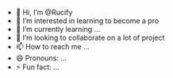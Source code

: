 - 👋 Hi, I’m @Rucify
- 👀 I’m interested in learning to become a pro
- 🌱 I’m currently learning ...
- 💞️ I’m looking to collaborate on a lot of project
- 📫 How to reach me ...
- 😄 Pronouns: ...
- ⚡ Fun fact: ...

<!---
Rucify/Rucify is a ✨ special ✨ repository because its `README.md` (this file) appears on your GitHub profile.
You can click the Preview link to take a look at your changes.
--->
